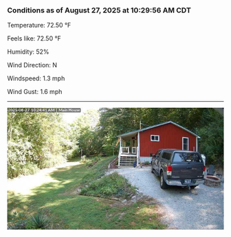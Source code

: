 ### Conditions as of August 27, 2025 at 10:29:56 AM CDT 

Temperature: 72.50 &deg;F

Feels like: 72.50 &deg;F

Humidity: 52%

Wind Direction: N

Windspeed: 1.3 mph

Wind Gust: 1.6 mph

---

<img src="./images/latest.jpeg"/>

